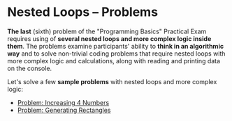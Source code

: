 # Nested Loops – Problems

**The last** (sixth) problem of the "Programming Basics" Practical Exam requires using of **several nested loops and more complex logic inside them**. The problems examine participants' ability to **think in an algorithmic way** and to solve non-trivial coding problems that require nested loops with more complex logic and calculations, along with reading and printing data on the console.

Let's solve a few **sample problems** with nested loops and more complex logic:

* [Problem: Increasing 4 Numbers](problem-increasing-4-numbers.md)
* [Problem: Generating Rectangles](problem-generating-rectangles.md)
